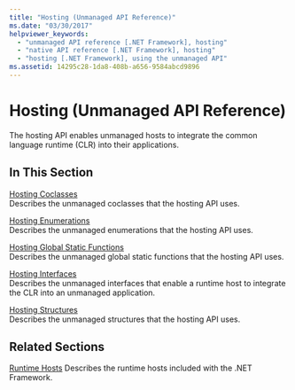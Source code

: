 ```yaml
---
title: "Hosting (Unmanaged API Reference)"
ms.date: "03/30/2017"
helpviewer_keywords: 
  - "unmanaged API reference [.NET Framework], hosting"
  - "native API reference [.NET Framework], hosting"
  - "hosting [.NET Framework], using the unmanaged API"
ms.assetid: 14295c28-1da8-408b-a656-9584abcd9896
---
```

# Hosting (Unmanaged API Reference)
The hosting API enables unmanaged hosts to integrate the common language runtime (CLR) into their applications.  
  
## In This Section  
 [Hosting Coclasses](hosting-coclasses.md)  
 Describes the unmanaged coclasses that the hosting API uses.  
  
 [Hosting Enumerations](hosting-enumerations.md)  
 Describes the unmanaged enumerations that the hosting API uses.  
  
 [Hosting Global Static Functions](hosting-global-static-functions.md)  
 Describes the unmanaged global static functions that the hosting API uses.  
  
 [Hosting Interfaces](hosting-interfaces.md)  
 Describes the unmanaged interfaces that enable a runtime host to integrate the CLR into an unmanaged application.  
  
 [Hosting Structures](hosting-structures.md)  
 Describes the unmanaged structures that the hosting API uses.  
  
## Related Sections  
 [Runtime Hosts](https://docs.microsoft.com/previous-versions/dotnet/netframework-4.0/a51xd4ze(v=vs.100))  
 Describes the runtime hosts included with the .NET Framework.
